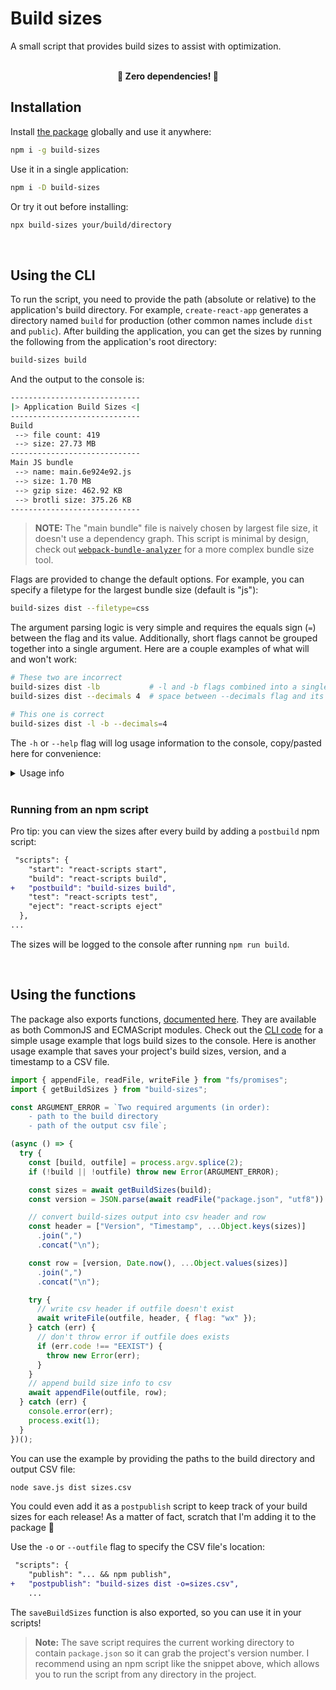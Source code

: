 # Build sizes

A small script that provides build sizes to assist with optimization.

<br>
<div align="center">
    <b>🚀 Zero dependencies! 🚀</b>
</div>

## Installation

Install [the package](https://www.npmjs.com/package/build-sizes) globally and
use it anywhere:

```sh
npm i -g build-sizes
```

Use it in a single application:

```sh
npm i -D build-sizes
```

Or try it out before installing:

```sh
npx build-sizes your/build/directory
```

<br>

## Using the CLI

To run the script, you need to provide the path (absolute or relative) to the
application's build directory. For example, `create-react-app` generates a
directory named `build` for production (other common names include `dist` and
`public`). After building the application, you can get the sizes by running the
following from the application's root directory:

```sh
build-sizes build
```

And the output to the console is:

```sh
-----------------------------
|> Application Build Sizes <|
-----------------------------
Build
 --> file count: 419
 --> size: 27.73 MB
-----------------------------
Main JS bundle
 --> name: main.6e924e92.js
 --> size: 1.70 MB
 --> gzip size: 462.92 KB
 --> brotli size: 375.26 KB
-----------------------------
```

> **NOTE:** The "main bundle" file is naively chosen by largest file size, it
> doesn't use a dependency graph. This script is minimal by design, check out
> [`webpack-bundle-analyzer`](https://github.com/webpack-contrib/webpack-bundle-analyzer)
> for a more complex bundle size tool.

Flags are provided to change the default options. For example, you can specify a
filetype for the largest bundle size (default is "js"):

```sh
build-sizes dist --filetype=css
```

The argument parsing logic is very simple and requires the equals sign (`=`)
between the flag and its value. Additionally, short flags cannot be grouped
together into a single argument. Here are a couple examples of what will and
won't work:

```sh
# These two are incorrect
build-sizes dist -lb           # -l and -b flags combined into a single argument
build-sizes dist --decimals 4  # space between --decimals flag and its value

# This one is correct
build-sizes dist -l -b --decimals=4
```

The `-h` or `--help` flag will log usage information to the console, copy/pasted
here for convenience:

<details>
  <summary>Usage info</summary>

### Arguments

**path [required]**

- Path to the build directory

### Options

**-l, --loader [boolean]**

- Show a loading animation while determining the build size

**-b, --binary [boolean]**

- Convert bytes to human readable format in base 2 instead of base 10

**-d, --decimals**

- Number of decimal places for rounding bytes to a human readable format
  (default is 2)

**-f, --filetype**

- Filetype of the main bundle (default is js)

**-o, --outfile**

- Path to a file for saving build sizes as CSV data

**-p, --path [required]**

- Path to the build directory (also available as argument)

### Examples

- Simplest usage with sane defaults

  ```sh
  build-sizes dist
  ```

- Size of the largest css file with tweaked number formatting

  ```sh
  build-sizes dist --filetype=css --binary --decimals=1
  ```

- Same as above, but use a flag for path when it's not the first argument

  ```sh
  build-sizes -f=css -b -d=1 -p=dist
  ```

- Save the build sizes to a csv

  ```sh
  build-sizes dist --outfile=data/build-sizes.csv
  ```

</details>

<br>

### Running from an npm script

Pro tip: you can view the sizes after every build by adding a `postbuild` npm
script:

```diff
 "scripts": {
    "start": "react-scripts start",
    "build": "react-scripts build",
+   "postbuild": "build-sizes build",
    "test": "react-scripts test",
    "eject": "react-scripts eject"
  },
...
```

The sizes will be logged to the console after running `npm run build`.

<br>

## Using the functions

The package also exports functions,
[documented here](https://benelan.github.io/build-sizes/global.html). They are
available as both CommonJS and ECMAScript modules. Check out the
[CLI code](https://github.com/benelan/build-sizes/blob/master/src/cli.js) for a
simple usage example that logs build sizes to the console. Here is another usage
example that saves your project's build sizes, version, and a timestamp to a CSV
file.

```js
import { appendFile, readFile, writeFile } from "fs/promises";
import { getBuildSizes } from "build-sizes";

const ARGUMENT_ERROR = `Two required arguments (in order):
    - path to the build directory
    - path of the output csv file`;

(async () => {
  try {
    const [build, outfile] = process.argv.splice(2);
    if (!build || !outfile) throw new Error(ARGUMENT_ERROR);

    const sizes = await getBuildSizes(build);
    const version = JSON.parse(await readFile("package.json", "utf8")).version;

    // convert build-sizes output into csv header and row
    const header = ["Version", "Timestamp", ...Object.keys(sizes)]
      .join(",")
      .concat("\n");

    const row = [version, Date.now(), ...Object.values(sizes)]
      .join(",")
      .concat("\n");

    try {
      // write csv header if outfile doesn't exist
      await writeFile(outfile, header, { flag: "wx" });
    } catch (err) {
      // don't throw error if outfile does exists
      if (err.code !== "EEXIST") {
        throw new Error(err);
      }
    }
    // append build size info to csv
    await appendFile(outfile, row);
  } catch (err) {
    console.error(err);
    process.exit(1);
  }
})();
```

You can use the example by providing the paths to the build directory and output
CSV file:

```sh
node save.js dist sizes.csv
```

You could even add it as a `postpublish` script to keep track of your build
sizes for each release! As a matter of fact, scratch that I'm adding it to the
package 🚀

Use the `-o` or `--outfile` flag to specify the CSV file's location:

```diff
 "scripts": {
    "publish": "... && npm publish",
+   "postpublish": "build-sizes dist -o=sizes.csv",
    ...
```

The `saveBuildSizes` function is also exported, so you can use it in your
scripts!

> **Note:** The save script requires the current working directory to contain
> `package.json` so it can grab the project's version number. I recommend using
> an npm script like the snippet above, which allows you to run the script from
> any directory in the project.
